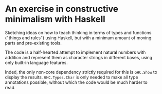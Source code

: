 # An exercise in constructive minimalism with Haskell

Sketching ideas on how to teach thinking in terms of types and functions ("things and rules") using Haskell, but with a minimum amount of moving parts and pre-existing tools.

The code is a half-hearted attempt to implement natural numbers with addition and represent them as character strings in different bases, using only built-in language features.

Inded, the only non-core dependency strictly required for this is `GHC.Show` to display the results.
`GHC.Types.Char` is only needed to make all type annotations possible, without which the code would be much harder to read.
